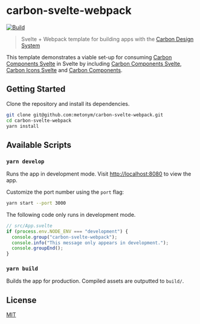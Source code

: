 # carbon-svelte-webpack

[![Build][build]][build-badge]

> Svelte + Webpack template for building apps with the [Carbon Design System](https://www.carbondesignsystem.com/)

This template demonstrates a viable set-up for consuming [Carbon Components Svelte](https://github.com/IBM/carbon-components-svelte) in Svelte by including [Carbon Components Svelte](https://github.com/IBM/carbon-components-svelte), [Carbon Icons Svelte](https://github.com/IBM/carbon-icons-svelte) and [Carbon Components](https://github.com/carbon-design-system/carbon/tree/master/packages/components).

## Getting Started

Clone the repository and install its dependencies.

```bash
git clone git@github.com:metonym/carbon-svelte-webpack.git
cd carbon-svelte-webpack
yarn install
```

## Available Scripts

### `yarn develop`

Runs the app in development mode. Visit [http://localhost:8080](http://localhost:8080) to view the app.

Customize the port number using the `port` flag:

```bash
yarn start --port 3000
```

The following code only runs in development mode.

```js
// src/App.svelte
if (process.env.NODE_ENV === "development") {
  console.group("carbon-svelte-webpack");
  console.info("This message only appears in development.");
  console.groupEnd();
}
```

### `yarn build`

Builds the app for production. Compiled assets are outputted to `build/`.

## License

[MIT](LICENSE)

[build]: https://travis-ci.com/metonym/carbon-svelte-webpack.svg?branch=master
[build-badge]: https://travis-ci.com/metonym/carbon-svelte-webpack
